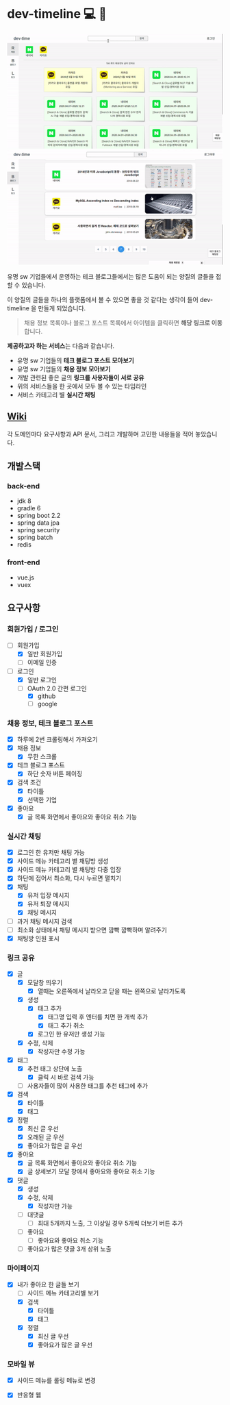 # dev-timeline  &#128187; &#128064;
![screenshot1](./screenshot1.gif)
![screenshot2](./screenshot2.gif)

유명 sw 기업들에서 운영하는 테크 블로그들에서는 많은 도움이 되는 양질의 글들을 접할 수 있습니다.

이 양질의 글들을 하나의 플랫폼에서 볼 수 있으면 좋을 것 같다는 생각이 들어 dev-timeline 을 만들게 되었습니다.

>채용 정보 목록이나 블로그 포스트 목록에서 아이템을 클릭하면 **해당 링크로 이동**합니다.

**제공하고자 하는 서비스**는 다음과 같습니다.
- 유명 sw 기업들의 **테크 블로그 포스트 모아보기**
- 유명 sw 기업들의 **채용 정보 모아보기**
- 개발 관련된 좋은 글의 **링크를 사용자들이 서로 공유**
- 위의 서비스들을 한 곳에서 모두 볼 수 있는 타임라인
- 서비스 카테고리 별 **실시간 채팅**
  
## [Wiki](https://github.com/sky7th/dev-timeline/wiki)
각 도메인마다 요구사항과 API 문서, 그리고 개발하며 고민한 내용들을 적어 놓았습니다.

## 개발스택
### back-end
- jdk 8
- gradle 6
- spring boot 2.2
- spring data jpa
- spring security
- spring batch
- redis

### front-end
- vue.js
- vuex

## 요구사항
### 회원가입 / 로그인
- [ ] 회원가입
  - [x] 일반 회원가입
  - [ ] 이메일 인증
- [ ] 로그인
  - [x] 일반 로그인
  - [ ] OAuth 2.0 간편 로그인
    - [x] github
    - [ ] google
    
### 채용 정보, 테크 블로그 포스트
- [x] 하루에 2번 크롤링해서 가져오기
- [x] 채용 정보
  - [x] 무한 스크롤
- [x] 테크 블로그 포스트
  - [x] 하단 숫자 버튼 페이징
- [x] 검색 조건
  - [x] 타이틀
  - [x] 선택한 기업
- [x] 좋아요
  - [x] 글 목록 화면에서 좋아요와 좋아요 취소 기능

### 실시간 채팅
- [x] 로그인 한 유저만 채팅 가능
- [x] 사이드 메뉴 카테고리 별 채팅방 생성
- [x] 사이드 메뉴 카테고리 별 채팅방 다중 입장
- [x] 하단에 접어서 최소화, 다시 누르면 펼치기
- [x] 채팅
  - [x] 유저 입장 메시지
  - [x] 유저 퇴장 메시지
  - [x] 채팅 메시지
- [ ] 과거 채팅 메시지 검색
- [ ] 최소화 상태에서 채팅 메시지 받으면 깜빡 깜빡하며 알려주기
- [x] 채팅방 인원 표시 

### 링크 공유
- [x] 글
  - [x] 모달창 띄우기
    - [x] 열때는 오른쪽에서 날라오고 닫을 때는 왼쪽으로 날라가도록 
  - [x] 생성
    - [x] 태그 추가
      - [x] 태그명 입력 후 엔터를 치면 한 개씩 추가
      - [x] 태그 추가 취소
    - [x] 로그인 한 유저만 생성 가능
  - [x] 수정, 삭제
    - [x] 작성자만 수정 가능
- [x] 태그
  - [x] 추천 태그 상단에 노출
    - [x] 클릭 시 바로 검색 가능
  - [ ] 사용자들이 많이 사용한 태그를 추천 태그에 추가
- [x] 검색
  - [x] 타이틀
  - [x] 태그
- [x] 정렬
  - [x] 최신 글 우선
  - [x] 오래된 글 우선
  - [x] 좋아요가 많은 글 우선
- [x] 좋아요
  - [x] 글 목록 화면에서 좋아요와 좋아요 취소 기능
  - [x] 글 상세보기 모달 창에서 좋아요와 좋아요 취소 기능
- [x] 댓글
  - [x] 생성
  - [x] 수정, 삭제
    - [x] 작성자만 가능
  - [ ] 대댓글
    - [ ] 최대 5개까지 노출, 그 이상일 경우 5개씩 더보기 버튼 추가
  - [ ] 좋아요
    - [ ] 좋아요와 좋아요 취소 기능
  - [ ] 좋아요가 많은 댓글 3개 상위 노출

### 마이페이지
- [x] 내가 좋아요 한 글들 보기
  - [ ] 사이드 메뉴 카테고리별 보기
  - [x] 검색
    - [x] 타이틀
    - [x] 태그
  - [x] 정렬
    - [x] 최신 글 우선
    - [x] 좋아요가 많은 글 우선

### 모바일 뷰
- [x] 사이드 메뉴를 롤링 메뉴로 변경
- [x] 반응형 웹


<!-- ## 화면 뷰
<img src="./screenshot/1.PNG" style="max-height:300px;"></img>
<img src="./screenshot/2.PNG" style="max-height:300px;"></img>
<img src="./screenshot/7.PNG" style="max-height:300px;"></img>
<img src="./screenshot/8.PNG" style="max-height:300px;"></img>
<img src="./screenshot/9.PNG" style="max-height:300px;"></img>
<img src="./screenshot/10.PNG" style="max-height:300px;"></img>
<img src="./screenshot/11.PNG" style="max-height:300px;"></img>
<img src="./screenshot/13.PNG" style="max-height:300px;"></img>
<img src="./screenshot/16.PNG" style="max-height:300px;"></img> -->
